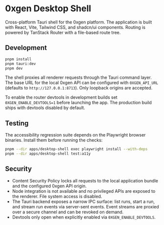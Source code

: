 # 0xgen Desktop Shell

Cross-platform Tauri shell for the 0xgen platform. The application is built with React, Vite, Tailwind CSS, and shadcn/ui components. Routing is powered by TanStack Router with a file-based route tree.

## Development

```bash
pnpm install
pnpm tauri:dev
pnpm dev
```

The shell proxies all renderer requests through the Tauri command layer. The base URL for the local 0xgen API can be configured with `0XGEN_API_URL` (defaults to `http://127.0.0.1:8713`). Only loopback origins are accepted.

To enable the router devtools in development builds set `0XGEN_ENABLE_DEVTOOLS=1` before launching the app. The production build ships with devtools disabled by default.

## Testing

The accessibility regression suite depends on the Playwright browser binaries. Install them before running the checks:

```bash
pnpm --dir apps/desktop-shell exec playwright install --with-deps
pnpm --dir apps/desktop-shell test:a11y
```

## Security

- Content Security Policy locks all requests to the local application bundle and the configured 0xgen API origin.
- Node integration is not available and no privileged APIs are exposed to the renderer. File system access is disabled.
- The Tauri backend exposes a narrow IPC surface: list runs, start a run, and stream run events via server-sent events. Event streams are proxied over a secure channel and can be revoked on demand.
- Devtools only open when explicitly enabled via `0XGEN_ENABLE_DEVTOOLS`.
